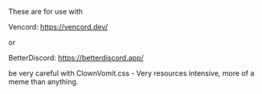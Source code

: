 These are for use with

Vencord: https://vencord.dev/

or

BetterDiscord: https://betterdiscord.app/

be very careful with ClownVomit.css - Very resources intensive, more of a meme than anything.
